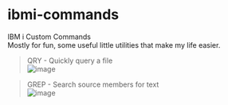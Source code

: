 # ibmi-commands
IBM i Custom Commands  
Mostly for fun, some useful little utilities that make my life easier.

> QRY - Quickly query a file  
![image](https://github.com/chasetimmons/ibmi-commands/assets/38573434/73f89f8e-1fec-4f59-9ed6-d23289a380d0)


> GREP - Search source members for text  
![image](https://github.com/chasetimmons/ibmi-commands/assets/38573434/39fb7d5d-f3eb-4f11-91ab-1272b295ea52)
